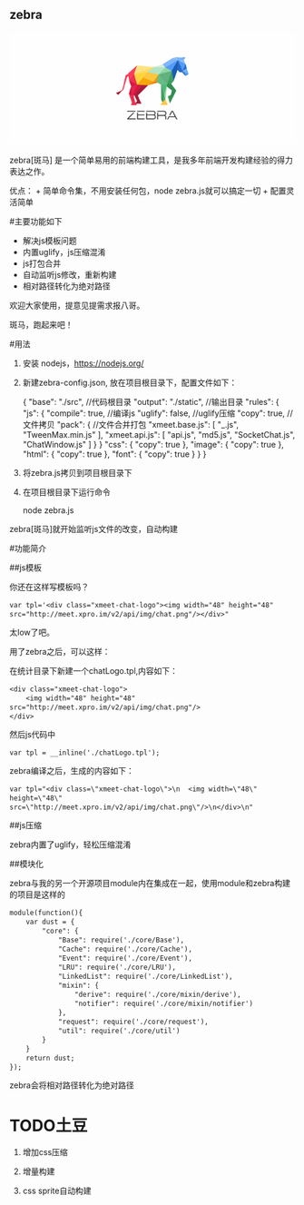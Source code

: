 zebra
-------------

![zebra](./zebra.gif)

zebra[斑马] 是一个简单易用的前端构建工具，是我多年前端开发构建经验的得力表达之作。

优点：
	+ 简单命令集，不用安装任何包，node zebra.js就可以搞定一切
	+ 配置灵活简单

#主要功能如下

+ 解决js模板问题
+ 内置uglify，js压缩混淆
+ js打包合并
+ 自动监听js修改，重新构建
+ 相对路径转化为绝对路径

欢迎大家使用，提意见提需求报八哥。

斑马，跑起来吧！


#用法
1. 安装 nodejs，https://nodejs.org/

2. 新建zebra-config.json, 放在项目根目录下，配置文件如下：

	{
		"base": "./src",  //代码根目录
		"output": "./static",   //输出目录
		"rules": {
			"js": {
				"compile": true,  //编译js
				"uglify": false,  //uglify压缩
				"copy": true,     //文件拷贝
				"pack": {         //文件合并打包
					"xmeet.base.js": [
						"_.js",
						"TweenMax.min.js"
					],
					"xmeet.api.js": [
						"api.js",
						"md5.js",
						"SocketChat.js",
						"ChatWindow.js"
					]
				}
			}
			"css": {
				"copy": true
			},
			"image": {
				"copy": true
			},
			"html": {
				"copy": true
			},
			"font": {
				"copy": true
			}
		}
	}
	

3. 将zebra.js拷贝到项目根目录下

4. 在项目根目录下运行命令

	node zebra.js
	
zebra[斑马]就开始监听js文件的改变，自动构建


#功能简介

##js模板

你还在这样写模板吗？

	var tpl='<div class="xmeet-chat-logo"><img width="48" height="48" src="http://meet.xpro.im/v2/api/img/chat.png"/></div>"

太low了吧。

用了zebra之后，可以这样：

在统计目录下新建一个chatLogo.tpl,内容如下：

	<div class="xmeet-chat-logo">
		<img width="48" height="48" src="http://meet.xpro.im/v2/api/img/chat.png"/>
	</div>

然后js代码中

	var tpl = __inline('./chatLogo.tpl');

zebra编译之后，生成的内容如下：

	var tpl="<div class=\"xmeet-chat-logo\">\n	<img width=\"48\" height=\"48\" src=\"http://meet.xpro.im/v2/api/img/chat.png\"/>\n</div>\n"
	
##js压缩

zebra内置了uglify，轻松压缩混淆



##模块化
	
zebra与我的另一个开源项目module内在集成在一起，使用module和zebra构建的项目是这样的
	
	module(function(){
		var dust = {
			"core": {
				"Base": require('./core/Base'),
				"Cache": require('./core/Cache'),
				"Event": require('./core/Event'),
				"LRU": require('./core/LRU'),
				"LinkedList": require('./core/LinkedList'),
				"mixin": {
					"derive": require('./core/mixin/derive'),
					"notifier": require('./core/mixin/notifier')
				},
				"request": require('./core/request'),
				"util": require('./core/util')
			}
		}
		return dust;
	});
	
zebra会将相对路径转化为绝对路径


# TODO土豆

1. 增加css压缩

2. 增量构建

3. css sprite自动构建
